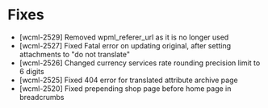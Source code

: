 # Fixes
* [wcml-2529] Removed wpml_referer_url as it is no longer used
* [wcml-2527] Fixed Fatal error on updating original, after setting attachments to "do not translate"
* [wcml-2526] Changed currency services rate rounding precision limit to 6 digits
* [wcml-2525] Fixed 404 error for translated attribute archive page
* [wcml-2520] Fixed prepending shop page before home page in breadcrumbs